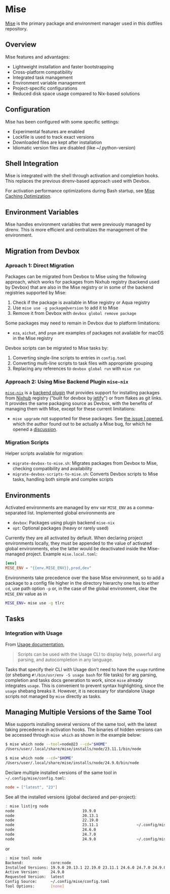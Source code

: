 # Mise

[Mise](https://mise.jdx.dev/) is the primary package and environment manager
used in this dotfiles repository.

## Overview

Mise features and advantages:

- Lightweight installation and faster bootstrapping
- Cross-platform compatibility
- Integrated task management
- Environment variable management
- Project-specific configurations
- Reduced disk space usage compared to Nix-based solutions

## Configuration

Mise has been configured with some specific settings:

- Experimental features are enabled
- Lockfile is used to track exact versions
- Downloaded files are kept after installation
- Idiomatic version files are disabled (like ~/.python-version)

## Shell Integration

Mise is integrated with the shell through activation and completion hooks. This
replaces the previous direnv-based approach used with Devbox.

For activation performance optimizations during Bash startup, see [Mise Caching
Optimization](../bash.md#mise-caching-optimization).

## Environment Variables

Mise handles environment variables that were previously managed by direnv. This
is more efficient and centralizes the management of the environment.

## Migration from Devbox

### Aproach 1: Direct Migration

Packages can be migrated from Devbox to Mise using the following approach,
which works for packages from Nixhub registry (backend used by Devbox) that are
also in the Mise registry or in some of the backend registries supported by
Mise:

1. Check if the package is available in Mise registry or Aqua registry
2. Use `mise use -g package@version` to add it to Mise
3. Remove it from Devbox with `devbox global remove package`

Some packages may need to remain in Devbox due to platform limitations:

- `eza`, `aichat`, and `pnpm` are examples of packages not available for macOS
in the Mise registry

Devbox scripts can be migrated to Mise tasks by:

1. Converting single-line scripts to entries in `config.toml`
2. Converting multi-line scripts to task files with appropriate grouping
3. Replacing any references to `devbox global run` with `mise run`

### Approach 2: Using Mise Backend Plugin `mise-nix`

[`mise-nix`](https://github.com/jbadeau/mise-nix) is a [backend
plugin](https://mise.jdx.dev/plugin-usage.html#backend-plugins) that provides
support for installing packages from [Nixhub](https://www.nixhub.io/) registry
("built for devbox by [jetify](https://www.jetify.com/)") or from flakes as
git links. It provides the same packaging source as Devbox, with the benefits
of managing them with Mise, except for these current limitations:

- `mise upgrade` not supported for these packages. See [the issue I
opened](https://github.com/jbadeau/mise-nix/issues/7), which the author found
out to be actually a Mise bug, for which he opened a
[discussion](https://github.com/jdx/mise/discussions/5909).

### Migration Scripts

Helper scripts available for migration:

- `migrate-devbox-to-mise.sh`: Migrates packages from Devbox to Mise, checking
compatibility and availability
- `migrate-devbox-scripts-to-mise.sh`: Converts Devbox scripts to Mise tasks,
handling both simple and complex scripts

## Environments

Activated environments are managed by env var `MISE_ENV` as a comma-separated
list. Implemented global environments are

- `devbox`: Packages using plugin backend `mise-nix`
- `opt`: Optional packages (heavy or rarely used)

Currently they are all activated by default. When declaring project
environments locally, they must be appended to the value of activated global
environments, else the latter would be deactivated inside the Mise-managed
project. Example `mise.local.toml`:

```toml
[env]
MISE_ENV = "{{env.MISE_ENV}},prod,dev"
```

Environments take precedence over the base Mise environment, so to add a
package to a config file higher in the directory hierarchy one has to either
`cd`, use path option `-p` or, in the case of the global environment, clear the
`MISE_ENV` value as in

```sh
MISE_ENV= mise use -g tlrc
```

## Tasks

### Integration with Usage

From [Usage documentation](https://usage.jdx.dev/cli/scripts),

> Scripts can be used with the Usage CLI to display help, powerful arg parsing,
> and autocompletion in any language.

Tasks that specify their CLI with Usage don't need to have the `usage` runtime
(or shebang `#!/bin/usr/env -S usage bash` for file tasks) for arg parsing,
completion and tasks docs generation to work, since `mise` already integrates
`usage`. This is convenient to prevent syntax highlighting, since the `usage`
shebang breaks it. However, it is necessary for standalone Usage scripts not
managed by `mise` directly as tasks.

## Managing Multiple Versions of the Same Tool

Mise supports installing several versions of the same tool, with the latest
taking precedence in activation hooks. The binaries of hidden versions can be
accessed through `mise which` as shown in the example below:

```sh
$ mise which node --tool=node@23 --cd="$HOME"
/Users/user/.local/share/mise/installs/node/23.11.1/bin/node

$ mise which node --cd="$HOME"
/Users/user/.local/share/mise/installs/node/24.9.0/bin/node
```

Declare multiple installed versions of the same tool in
`~/.config/mise/config.toml`:

```toml
node = ["latest", "23"]
```

See all the installed versions (global declared and per-project):

```sh
: mise list|rg node
node                              19.9.0
node                              20.13.1
node                              22.19.0
node                              23.11.1                 ~/.config/mise/config.toml         23
node                              24.6.0
node                              24.7.0
node                              24.9.0                  ~/.config/mise/config.toml         latest
```

or

```sh
: mise tool node
Backend:            core:node
Installed Versions: 19.9.0 20.13.1 22.19.0 23.11.1 24.6.0 24.7.0 24.9.0
Active Version:     24.9.0
Requested Version:  latest
Config Source:      ~/.config/mise/config.toml
Tool Options:       [none]
```
